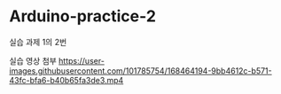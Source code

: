 
# Arduino-practice-2
실습 과제 1의 2번

실습 영상 첨부
https://user-images.githubusercontent.com/101785754/168464194-9bb4612c-b571-43fc-bfa6-b40b65fa3de3.mp4
